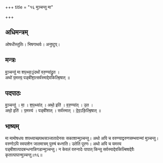 +++
title = "१६ मुञ्चन्तु मा"

+++
## अधिमन्त्रम्
ओषधीस्तुतिः। भिषगाथर्वः। अनुष्टुप्।

## मन्त्रः
मु॒ञ्चन्तु॑ मा शप॒थ्या॒३॒॑दथो॑ वरु॒ण्या॑दु॒त ।  
अथो॑ य॒मस्य॒ पड्बी॑शा॒त्सर्व॑स्माद्देवकिल्बि॒षात् ॥

## पदपाठः
मु॒ञ्चन्तु॑ । मा॒ । श॒प॒थ्या॑त् । अथो॒ इति॑ । व॒रु॒ण्या॑त् । उ॒त ।  
अथो॒ इति॑ । य॒मस्य॑ । पड्बी॑शात् । सर्व॑स्मात् । दे॒व॒ऽकि॒ल्बि॒षात् ॥

## भाष्यम्
मा मामोषधयः शपथ्याच्छपथसञ्जातादेनसः सकाशान्मुञ्चन्तु। अथो अपि च वरुण्याद्वरुणसम्भवान्मां मुञ्चन्तु। वरुणोऽपि स्वपाशेन जातमात्रम् पुरुषं बध्नाति। उतेति पूरणः। अथो अपि च यमस्य पड्बीशात्पादबन्धनान्निगडान्मुञ्चन्तु। न केवलं वरुनादेः पापात् किन्तु सर्वस्याद्देवकिल्बिषाद्देवैः कृतात्पापान्मुञ्चन्तु॥१६॥